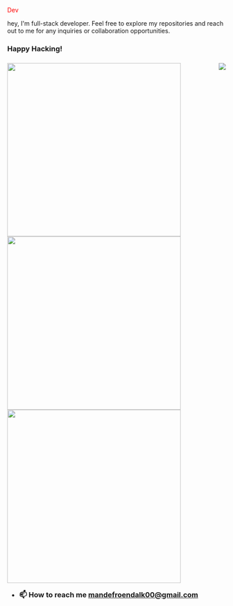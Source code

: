 <span style="color: red;">Dev</span>



hey, I'm full-stack developer. 
 Feel free to explore my repositories and reach out to me for any inquiries or collaboration opportunities.
 <h3> Happy Hacking! <h3/> 

<img align="right" src='https://tenor.com/view/web-design-modern-web-gif-gif-15349911.gif'/>


<img width="400px"  src="https://github-readme-stats.vercel.app/api?username=Mandefro-dev&theme=outrun&show_icons=true&hide_border=false&count_private=true"/>
<img width="400px"  src="https://github-readme-streak-stats.herokuapp.com/?user=Mandefro-dev&theme=outrun&hide_border=false"/>
<img width="400px"  src="https://github-readme-stats.vercel.app/api/top-langs/?username=Mandefro-dev&theme=outrun&show_icons=true&hide_border=false&layout=compact"/>


- 📫 How to reach me **mandefroendalk00@gmail.com**
 
